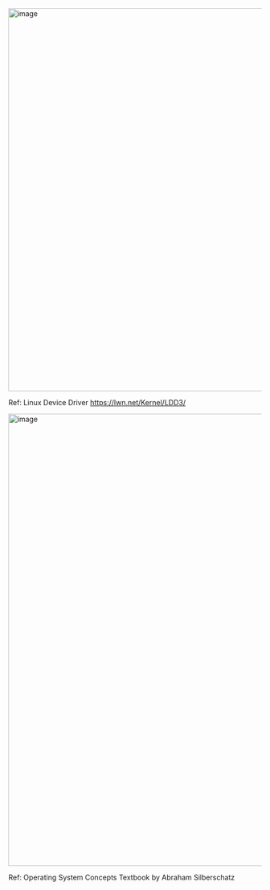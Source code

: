<img width="762" alt="image" src="https://github.com/user-attachments/assets/38ce8db0-872c-4218-882e-84f8dae437e3" />

Ref: Linux Device Driver https://lwn.net/Kernel/LDD3/


<img width="900" alt="image" src="https://github.com/user-attachments/assets/e43e1258-5f83-4512-9dfa-3819df57f4e6" />

Ref: Operating System Concepts Textbook by Abraham Silberschatz
